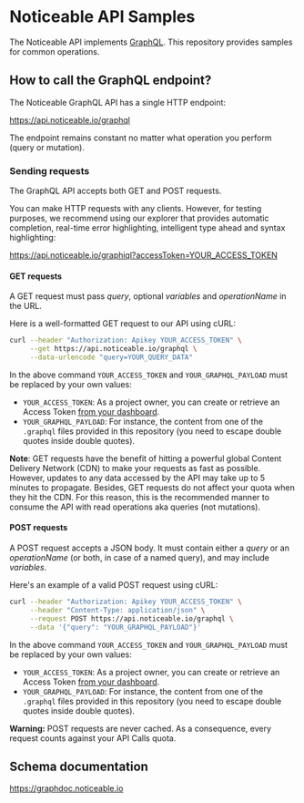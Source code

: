 # Noticeable API Samples

The Noticeable API implements [GraphQL](https://graphql.org/learn/). 
This repository provides samples for common operations.

## How to call the GraphQL endpoint?

The Noticeable GraphQL API has a single HTTP endpoint:

https://api.noticeable.io/graphql

The endpoint remains constant no matter what operation you perform (query or mutation).

### Sending requests

The GraphQL API accepts both GET and POST requests.

You can make HTTP requests with any clients. However, for testing purposes, we recommend using our explorer that 
provides automatic completion, real-time error highlighting, intelligent type ahead and syntax highlighting:

https://api.noticeable.io/graphiql?accessToken=YOUR_ACCESS_TOKEN

#### GET requests

A GET request must pass _query_, optional _variables_ and _operationName_ in the URL.

Here is a well-formatted GET request to our API using cURL:

```bash
curl --header "Authorization: Apikey YOUR_ACCESS_TOKEN" \
     --get https://api.noticeable.io/graphql \
     --data-urlencode "query=YOUR_QUERY_DATA"
```

In the above command `YOUR_ACCESS_TOKEN` and `YOUR_GRAPHQL_PAYLOAD` must be replaced by your own values:

- `YOUR_ACCESS_TOKEN`: As a project owner, you can create or retrieve an Access Token [from your dashboard](https://noticeable.io/api/tokens).
- `YOUR_GRAPHQL_PAYLOAD`: For instance, the content from one of the `.graphql` files provided in this repository (you need to escape double quotes inside double quotes).

**Note**: GET requests have the benefit of hitting a powerful global Content Delivery Network (CDN) to make your requests 
as fast as possible. However, updates to any data accessed by the API may take up to 5 minutes to propagate. 
Besides, GET requests do not affect your quota when they hit the CDN. 
For this reason, this is the recommended manner to consume the API with read operations aka queries (not mutations).

#### POST requests

A POST request accepts a JSON body. It must contain either a _query_ or an _operationName_ 
(or both, in case of a named query), and may include _variables_.

Here's an example of a valid POST request using cURL:

```bash
curl --header "Authorization: Apikey YOUR_ACCESS_TOKEN" \
     --header "Content-Type: application/json" \
     --request POST https://api.noticeable.io/graphql \
     --data '{"query": "YOUR_GRAPHQL_PAYLOAD"}'
```

In the above command `YOUR_ACCESS_TOKEN` and `YOUR_GRAPHQL_PAYLOAD` must be replaced by your own values:

- `YOUR_ACCESS_TOKEN`: As a project owner, you can create or retrieve an Access Token [from your dashboard](https://noticeable.io/api/tokens).
- `YOUR_GRAPHQL_PAYLOAD`: For instance, the content from one of the `.graphql` files provided in this repository (you need to escape double quotes inside double quotes).

**Warning:** POST requests are never cached. As a consequence, every request counts against your API Calls quota.

## Schema documentation

https://graphdoc.noticeable.io
